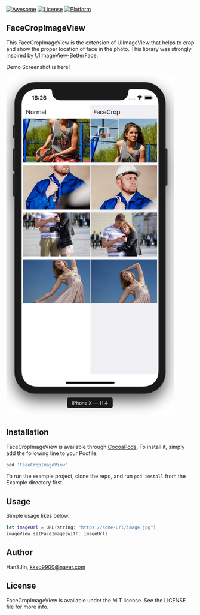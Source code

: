 [![Awesome](https://cdn.rawgit.com/sindresorhus/awesome/d7305f38d29fed78fa85652e3a63e154dd8e8829/media/badge.svg)](https://github.com/vsouza/awesome-ios)
[![License](https://img.shields.io/cocoapods/l/FaceCropImageView.svg?style=flat)](https://cocoapods.org/pods/FaceCropImageView)
[![Platform](https://img.shields.io/cocoapods/p/FaceCropImageView.svg?style=flat)](https://cocoapods.org/pods/FaceCropImageView)

## FaceCropImageView
This FaceCropImageView is the extension of UIImageView that helps to crop and show the proper location of face in the photo. This library was strongly inspired by [UIImageView-BetterFace](https://github.com/croath/UIImageView-BetterFace).

Demo Screenshot is here!

<img src="https://raw.githubusercontent.com/HanSJin/FaceCropImageView/master/Example/Images/demo-image.jpg" width="450">

## Installation

FaceCropImageView is available through [CocoaPods](https://cocoapods.org/pods/FaceCropImageView). To install
it, simply add the following line to your Podfile:

```ruby
pod 'FaceCropImageView'
```
To run the example project, clone the repo, and run `pod install` from the Example directory first.

## Usage
Simple usage likes below.

```Swift
let imageUrl = URL(string: "https://some-url/image.jpg")
imageView.setFaceImage(with: imageUrl)
```

## Author

HanSJin, kksd9900@naver.com

## License

FaceCropImageView is available under the MIT license. See the LICENSE file for more info.
